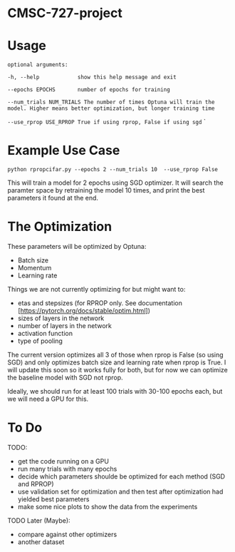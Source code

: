 # CMSC-727-project


# Usage
`optional arguments:`

  `-h, --help            show this help message and exit`
  
  `--epochs EPOCHS       number of epochs for training`
 
  `--num_trials NUM_TRIALS
                        The number of times Optuna will train the model.
                        Higher means better optimization, but longer training
                        time`
 
  `--use_rprop USE_RPROP
                        True if using rprop, False if using sgd`
`

# Example Use Case
`python rpropcifar.py --epochs 2 --num_trials 10  --use_rprop False`

This will train a model for 2 epochs using SGD optimizer. It will search the paramter space by retraining the model 10 times, and print the best parameters it found at the end.

# The Optimization
These parameters will be optimized by Optuna:

- Batch size
- Momentum
- Learning rate

Things we are not currently optimizing for but might want to:
- etas and stepsizes (for RPROP only. See documentation [https://pytorch.org/docs/stable/optim.html])
- sizes of layers in the network
- number of layers in the network
- activation function 
- type of pooling

The current version optimizes all 3 of those when rprop is False (so using SGD) and only optimizes batch size and learning rate when rprop is True.
I will update this soon so it works fully for both, but for now we can optimize the baseline model with SGD not rprop.

Ideally, we should run for at least 100 trials with 30-100 epochs each, but we will need a GPU for this.

# To Do
TODO:
- get the code running on a GPU
- run many trials with many epochs
- decide which parameters shoulde be optimized for each method (SGD and RPROP)
- use validation set for optimization and then test after optimization had yielded best parameters
- make some nice plots to show the data from the experiments

TODO Later (Maybe):
- compare against other optimizers
- another dataset